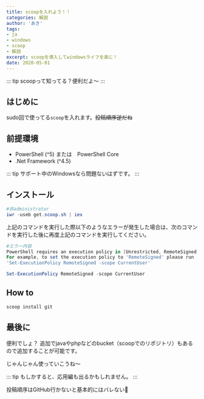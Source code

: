 ```yaml
---
title: scoopを入れよう！！
categories: 解説
author: 'あき'
tags:
- ja
- windows
- scoop
- 解説
excerpt: scoopを導入してwindowsライフを楽に！
date: 2020-05-01
---
```


<!-- markdownlint-disable MD033 -->

<!-- more -->

::: tip
scoopって知ってる？便利だよ～
:::

<!-- toc -->

## はじめに

sudo回で使ってる``scoop``を入れます。~~投稿順序逆だね~~

## 前提環境

- PowerShell (^5) または　PowerShell Core
- .Net Framework (^4.5)

::: tip
サポート中のWindowsなら問題ないはずです。
:::

## インストール

```powershell
#非administrator
iwr -useb get.scoop.sh | iex
```

上記のコマンドを実行した際以下のようなエラーが発生した場合は、次のコマンドを実行した後に再度上記のコマンドを実行してください。

```powershell
#エラー内容
PowerShell requires an execution policy in [Unrestricted, RemoteSigned, ByPass] to run Scoop.
For example, to set the execution policy to 'RemoteSigned' please run :
'Set-ExecutionPolicy RemoteSigned -scope CurrentUser'
```

```powershell
Set-ExecutionPolicy RemoteSigned -scope CurrentUser
```

## How to

```powershell
scoop install git
```

## 最後に

便利でしょ？
追加でjavaやphpなどのbucket（scoopでのリポジトリ）もあるので追加することが可能です。

じゃんじゃん使っていこうね～

::: tip
もしかすると、応用編も出るかもしれません。
:::
~~<div v-twemoji>投稿順序はGitHub行かないと基本的にはバレない:thinking:</div>~~
